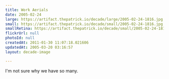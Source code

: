 ```yaml
---
title: Work Aerials
date: 2005-02-24
large: https://artifact.thepatrick.io/decade/large/2005-02-24-1816.jpg
small: https://artifact.thepatrick.io/decade/small/2005-02-24-1816.jpg
smallRetina: https://artifact.thepatrick.io/decade/small/2005-02-24-1816@2x.jpg
flickrUrl: null
photoId: null
createdAt: 2011-01-30 11:07:18.021606
updatedAt: 2005-03-20 03:16:57
layout: decade-image

---
```

I'm not sure why we have so many. 

